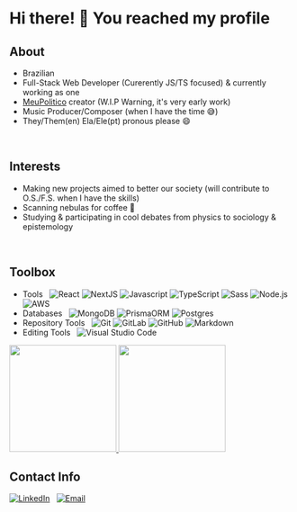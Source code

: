 # Hi there! 👋 You reached my profile

## About

* Brazilian
* Full-Stack Web Developer (Curerently JS/TS focused) & currently working as one
* [MeuPolitico](https://github.com/meu-politico-next-mui) creator (W.I.P Warning, it's very early work)
* Music Producer/Composer (when I have the time :sweat_smile:)
* They/Them(en) Ela/Ele(pt) pronous please 😄

<br>

## Interests

* Making new projects aimed to better our society (will contribute to O.S./F.S. when I have the skills)
* Scanning nebulas for coffee :vulcan_salute:
* Studying & participating in cool debates from physics to sociology & epistemology

<br>

## Toolbox

- Tools &nbsp;
  ![React](https://img.shields.io/badge/-React-333333?style=flat&logo=React)
  ![NextJS](https://img.shields.io/badge/-NextJS-333333?style=flat&logo=nextjs)
  ![Javascript](https://img.shields.io/badge/-Javascript-333333?style=plastic&logo=javascript)
  ![TypeScript](https://img.shields.io/badge/-TypeScript-333333?style=plastic&logo=typescript)
  ![Sass](https://img.shields.io/badge/-Sass-333333?style=flat&logo=Sass)
  ![Node.js](https://img.shields.io/badge/-Node.js-333333?style=flat&logo=node.js&logoColor=563D7C)
  ![AWS](https://img.shields.io/badge/-aws-333333?style=flat&logo=aws)
- Databases &nbsp;
  ![MongoDB](https://img.shields.io/badge/-MongoDB-333333?style=flat&logo=mongodb)
  ![PrismaORM](https://img.shields.io/badge/-Prisma-333333?style=flat&logo=prisma)
  ![Postgres](https://img.shields.io/badge/-postgresql-333333?style=flat&logo=postgresql)
- Repository Tools &nbsp;
  ![Git](https://img.shields.io/badge/-Git-333333?style=flat&logo=git)
  ![GitLab](https://img.shields.io/badge/-gitlab-333333?style=flat&logo=gitlab)
  ![GitHub](https://img.shields.io/badge/-GitHub-333333?style=flat&logo=github)
  ![Markdown](https://img.shields.io/badge/-Markdown-333333?style=flat&logo=markdown)
- Editing Tools &nbsp;
  ![Visual Studio Code](https://img.shields.io/badge/-Visual%20Studio%20Code-333333?style=flat&logo=visual-studio-code&logoColor=007ACC)
  
<p>
  <a href="https://github.com/unimatrix2">
    <img height="190em" src="https://github-readme-stats-eight-theta.vercel.app/api?username=unimatrix2&theme=dracula&show_icons=true&include_all_commits=true&count_private=true">
    <img height="190em" src="https://github-readme-stats-eight-theta.vercel.app/api/top-langs/?username=unimatrix2&theme=dracula&hide=PHP&show_icons=true&include_all_commits=true&count_private=true">
  </a>
</p>

## Contact Info

 [![LinkedIn](https://img.shields.io/badge/-Linkedin-333333?style=for-the-badge&logo=linkedin)](https://www.linkedin.com/in/dannynis/)&nbsp;&nbsp;
 [![Email](https://img.shields.io/badge/-Email-333333?style=for-the-badge&logo=gmail)](mailto:dnny.nis@gmail.com?subject=[GitHub]%20Profile%20Contact)&nbsp;&nbsp;
